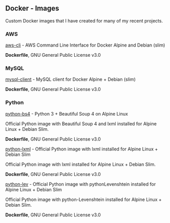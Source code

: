 ## Docker - Images

Custom Docker images that I have created for many of my recent projects.



### AWS

[aws-cli](https://github.com/Logiqx/aws-cli) - AWS Command Line Interface for Docker  Alpine and Debian (slim)

**Dockerfile**, GNU General Public License v3.0



### MySQL

[mysql-client](https://github.com/Logiqx/mysql-client) - MySQL client for Docker  Alpine + Debian (slim)

**Dockerfile**, GNU General Public License v3.0



### Python

[python-bs4](https://github.com/Logiqx/python-bs4) - Python 3 + Beautiful Soup 4 on Alpine Linux

Official Python image with Beautiful Soup 4 and lxml installed for Alpine Linux + Debian Slim.

**Dockerfile**, GNU General Public License v3.0



[python-lxml](https://github.com/Logiqx/python-lxml) - Official Python image with lxml installed for Alpine Linux + Debian Slim

Official Python image with lxml installed for Alpine Linux + Debian Slim.

**Dockerfile**, GNU General Public License v3.0



[python-lev](https://github.com/Logiqx/python-lev) - Official Python image with pythonLevenshtein installed for Alpine Linux + Debian Slim

Official Python image with python-Levenshtein installed for Alpine Linux + Debian Slim.

**Dockerfile**, GNU General Public License v3.0




